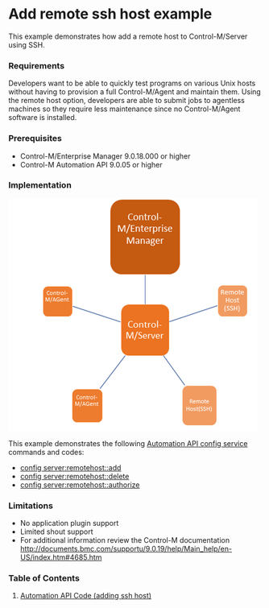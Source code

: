 # Add remote ssh host example
This example demonstrates how add a remote host to Control-M/Server using SSH.

### Requirements
Developers want to be able to quickly test programs on various Unix hosts without having to provision a full Control-M/Agent and maintain them.  Using the remote host option, developers are able to submit jobs to agentless machines so they require less maintenance since no Control-M/Agent software is installed.


### Prerequisites
* Control-M/Enterprise Manager 9.0.18.000 or higher
* Control-M Automation API 9.0.05 or higher

### Implementation

![Script flow](./images/add-remote-ssh-host-1.png)

This example demonstrates the following  [Automation API config service](https://docs.bmc.com/docs/automation-api/9191/config-service-869536965.html) commands and codes:
* [config server:remotehost::add](https://docs.bmc.com/docs/automation-api/9191/config-service-869536965.html#Configservice-configserver:remotehost::add)
* [config server:remotehost::delete](https://docs.bmc.com/docs/automation-api/9191/config-service-869536965.html#Configservice-configserver:remotehost::delete)
* [config server:remotehost::authorize](https://docs.bmc.com/docs/automation-api/9191/config-service-869536965.html#Configservice-configserver:remotehost::authorize)

### Limitations
* No application plugin support
* Limited shout support<Br>
* For additional information review the Control-M documentation<br>
http://documents.bmc.com/supportu/9.0.19/help/Main_help/en-US/index.htm#4685.htm

### Table of Contents
1. [ Automation API Code (adding ssh host)](./ssh-host)
